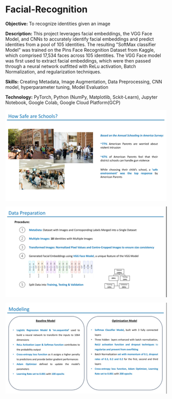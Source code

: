 # Facial-Recognition

**Objective:** To recognize identities given an image

**Description:** 
This project leverages facial embeddings, the VGG Face Model, and CNNs to accurately identify facial embeddings and predict identities from a pool of 105 identities. The resulting "SoftMax classifier Model" was trained on the Pins Face Recognition Dataset from Kaggle, which comprised 17,534 faces across 105 identities. The VGG Face model was first used to extract facial embeddings, which were then passed through a neural network outfitted with ReLu activation, Batch Normalization, and regularization techniques. 

**Skills:** Creating Metadata, Image Augmentation, Data Preprocessing, CNN model, hyperparameter tuning, Model Evaluation

**Technology:** PyTorch, Python (NumPy, Matplotlib, Sckit-Learn), Jupyter Notebook, Google Colab, Google Cloud Platform(GCP)

![Project Overview](https://github.com/Jamelia-G/Facial-Recognition/blob/273f1225450aeb300f4a1c4afb490133dbb0683b/Screenshot_20240615_102925_PowerPoint.jpg)

![Data Preparation](https://github.com/Jamelia-G/Facial-Recognition/blob/56fc3a4c370d2cd16c5f33e8ee96ab32492c9a83/Screenshot_20240615_102931_PowerPoint.jpg)

![Model](https://github.com/Jamelia-G/Facial-Recognition/blob/5e418c692f90b80c749a3ab1ad33d2c5ec71ea17/Screenshot_20240615_102944_PowerPoint.jpg)


